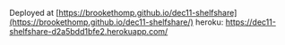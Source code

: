 Deployed at [https://brookethomp.github.io/dec11-shelfshare](https://brookethomp.github.io/dec11-shelfshare/)
heroku: https://dec11-shelfshare-d2a5bdd1bfe2.herokuapp.com/
